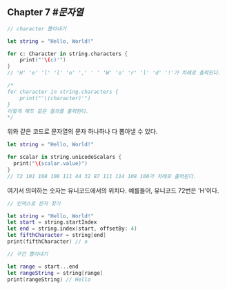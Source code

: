 ## Chapter 7 *#문자열*

```swift
// character 뽑아내기

let string = "Hello, World!"

for c: Character in string.characters {
    print("'\(c)'")
}
// 'H' 'e' 'l' 'l' 'o' ',' ' ' 'W' 'o' 'r' 'l' 'd' '!'가 차례로 출력된다.

/*
for character in string.characters {
    print("'\(character)'")
}
이렇게 해도 같은 결과를 출력한다.
*/

```

위와 같은 코드로 문자열의 문자 하나하나 다 뽑아낼 수 있다.



```swift
let string = "Hello, World!"

for scalar in string.unicodeScalars {
  print("\(scalar.value)")
}
// 72 101 108 108 111 44 32 87 111 114 108 100가 차례로 출력된다.
```

여기서 의미하는 숫자는 유니코드에서의 위치다. 예를들어, 유니코드 72번은 'H'이다.



```swift
// 인덱스로 문자 찾기

let string = "Hello, World!"
let start = string.startIndex
let end = string.index(start, offsetBy: 4)
let fifthCharacter = string[end]
print(fifthCharacter) // o

// 구간 뽑아내기

let range = start...end
let rangeString = string[range]
print(rangeString) // Hello
```

